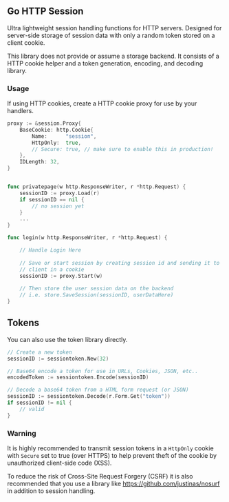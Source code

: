 ## Go HTTP Session

Ultra lightweight session handling functions for HTTP servers. Designed 
for server-side storage of session data with only a random token stored 
on a client cookie.

This library does not provide or assume a storage backend. It consists 
of a HTTP cookie helper and a token generation, encoding, and decoding 
library.

### Usage

If using HTTP cookies, create a HTTP cookie proxy for use by your handlers.

```go
proxy := &session.Proxy{
    BaseCookie: http.Cookie{
        Name:      "session",
        HttpOnly:  true,
        // Secure: true, // make sure to enable this in production!
    },
    IDLength: 32,
}


func privatepage(w http.ResponseWriter, r *http.Request) {
    sessionID := proxy.Load(r)
    if sessionID == nil {
    	// no session yet
    }
    ...
}

func login(w http.ResponseWriter, r *http.Request) {

    // Handle Login Here
	
    // Save or start session by creating session id and sending it to 
    // client in a cookie
    sessionID := proxy.Start(w)
    
    // Then store the user session data on the backend
    // i.e. store.SaveSession(sessionID, userDataHere)
}
```


## Tokens

You can also use the token library directly.

```go
// Create a new token
sessionID := sessiontoken.New(32)

// Base64 encode a token for use in URLs, Cookies, JSON, etc..
encodedToken := sessiontoken.Encode(sessionID)

// Decode a base64 token from a HTML form request (or JSON)
sessionID := sessiontoken.Decode(r.Form.Get("token"))
if sessionID != nil { 
	// valid
}
```

### Warning

It is highly recommended to transmit session tokens in a `HttpOnly` cookie 
with `Secure` set to true (over HTTPS) to help prevent theft of the cookie
by unauthorized client-side code (XSS).

To reduce the risk of Cross-Site Request Forgery (CSRF) it is also 
recommended that you use a library like https://github.com/justinas/nosurf
in addition to session handling.